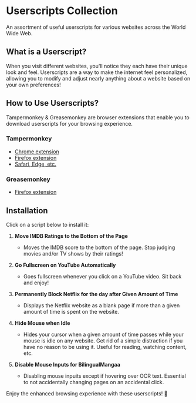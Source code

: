 # Userscripts Collection

An assortment of useful userscripts for various websites across the World Wide Web.

## What is a Userscript?

When you visit different websites, you'll notice they each have their unique look and feel. Userscripts are a way to make the internet feel personalized, allowing you to modify and adjust nearly anything about a website based on your own preferences!

## How to Use Userscripts?

Tampermonkey & Greasemonkey are browser extensions that enable you to download userscripts for your browsing experience.

### Tampermonkey
- [Chrome extension](https://chromewebstore.google.com/detail/tampermonkey/dhdgffkkebhmkfjojejmpbldmpobfkfo)
- [Firefox extension](https://addons.mozilla.org/en-US/firefox/addon/tampermonkey/)
- [Safari, Edge, etc.](https://www.tampermonkey.net/index.php?browser=safari)

### Greasemonkey
- [Firefox extension](https://addons.mozilla.org/en-CA/firefox/addon/greasemonkey/)

## Installation

Click on a script below to install it:

1. **Move IMDB Ratings to the Bottom of the Page**
   - Moves the IMDB score to the bottom of the page. Stop judging movies and/or TV shows by their ratings!

2. **Go Fullscreen on YouTube Automatically**
    - Goes fullscreen whenever you click on a YouTube video. Sit back and enjoy!

3. **Permanently Block Netflix for the day after Given Amount of Time**
    - Displays the Netflix website as a blank page if more than a given amount of time is spent on the website.

4. **Hide Mouse when Idle**
    - Hides your cursor when a given amount of time passes while your mouse is idle on any website. Get rid of a simple distraction if you have no reason to be using it. Useful for reading, watching content, etc.

5. **Disable Mouse Inputs for BilingualMangaa**
    - Disabling mouse inpuits except if hovering over OCR text. Essential to not accidentally changing pages on an accidental click.


Enjoy the enhanced browsing experience with these userscripts! 🚀
